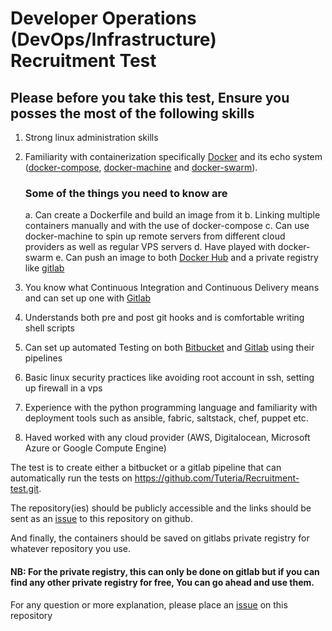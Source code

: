 # Developer Operations (DevOps/Infrastructure) Recruitment Test

## Please before you take this test, Ensure you posses the most of the following skills
1.	Strong linux administration skills
2.	Familiarity with containerization specifically [Docker](https://www.docker.com/) and its echo system ([docker-compose](https://docs.docker.com/compose/), [docker-machine](https://docs.docker.com/machine/) and [docker-swarm](https://docs.docker.com/engine/swarm/)). 

     ### Some of the things you need to know are
    a.	Can create a Dockerfile and build an image from it
    b.	Linking multiple containers manually and with the use of docker-compose
    c.	Can use docker-machine to spin up remote servers from different cloud providers as well as regular VPS servers
    d.	Have played with docker-swarm
    e.	Can push an image to both [Docker Hub](https://hub.docker.com/) and a private registry like [gitlab](https://gitlab.com)

3.	You know what Continuous Integration and Continuous Delivery means and can set up one with [Gitlab](https://about.gitlab.com/features/gitlab-ci-cd/)
4.	Understands both pre and post git hooks and is comfortable writing shell scripts
5.	Can set up automated Testing on both [Bitbucket](https://bitbucket.org/) and [Gitlab](https://gitlab.com/) using their pipelines
6.	Basic linux security practices like avoiding root account in ssh, setting up firewall in a vps
7.	Experience with the python programming language and familiarity with deployment tools such as ansible, fabric, saltstack, chef, puppet
etc.
8. Haved worked with any cloud provider (AWS, Digitalocean, Microsoft Azure or Google Compute Engine)

The test is to create either a bitbucket or a gitlab pipeline that can automatically run the tests on https://github.com/Tuteria/Recruitment-test.git. 

The repository(ies) should be publicly accessible and the links should be sent as an [issue](https://github.com/Tuteria/Tuteria-DevOps-Test/issues) to this repository on github.

And finally, the containers should be saved on gitlabs private registry for whatever repository you use. 

#### NB: For the private registry, this can only be done on gitlab but if you can find any other private registry for free, You can go ahead and use them.

For any question or more explanation, please place an [issue](https://github.com/Tuteria/Tuteria-DevOps-Test/issues) on this repository
